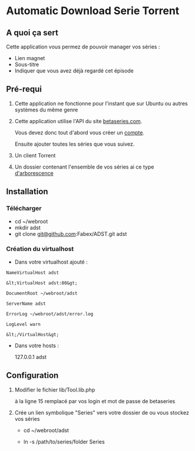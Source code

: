 Automatic Download Serie Torrent
================================

## A quoi ça sert

Cette application vous permez de pouvoir manager vos séries :

- Lien magnet
- Sous-titre
- Indiquer que vous avez déjà regardé cet épisode

## Pré-requi

1. Cette application ne fonctionne pour l'instant que sur Ubuntu ou autres systèmes du même genre

2. Cette application utilise l'API du site   [betaseries.com](http://www.betaseries.com/).

	Vous devez donc tout d'abord vous créer un [compte](http://www.betaseries.com/inscription?parrain=fabex).

	Ensuite ajouter toutes les séries que vous suivez.

3. Un client Torrent

4. Un dossier contenant l'ensemble de vos séries ai ce type [d'arborescence](https://github.com/Fabex/ADST/blob/master/arbo.png)

## Installation

### Télécharger

- cd ~/webroot
- mkdir adst
- git clone git@github.com:Fabex/ADST.git adst

### Création du virtualhost

- Dans votre virtualhost ajouté :

> 
	NameVirtualHost adst

	&lt;VirtualHost adst:80&gt;

	DocumentRoot ~/webroot/adst

	ServerName adst

	ErrorLog ~/webroot/adst/error.log

	LogLevel warn

	&lt;/VirtualHost&gt;

- Dans votre hosts :

	127.0.0.1       adst

## Configuration

1. Modifier le fichier lib/Tool.lib.php

	à la ligne 15 remplacé par vos login et mot de passe de betaseries

2. Crée un lien symbolique "Series" vers votre dossier de ou vous stockez vos séries

	- cd ~/webroot/adst

	- ln -s /path/to/series/folder Series
 

